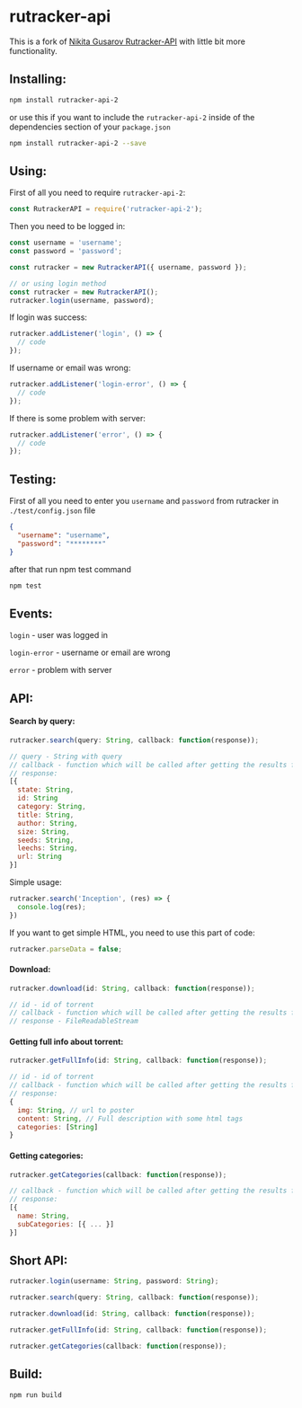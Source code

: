 # rutracker-api
This is a fork of [Nikita Gusarov Rutracker-API](https://github.com/nikityy/Rutracker-API) with little bit more functionality.


## Installing:

```bash
npm install rutracker-api-2
```
or use this if you want to include the `rutracker-api-2` inside of the dependencies section of your `package.json`
```bash
npm install rutracker-api-2 --save
```


## Using:

First of all you need to require `rutracker-api-2`:

```javascript
const RutrackerAPI = require('rutracker-api-2');
```

Then you need to be logged in:

```javascript
const username = 'username';
const password = 'password';

const rutracker = new RutrackerAPI({ username, password });

// or using login method
const rutracker = new RutrackerAPI();
rutracker.login(username, password);
```

If login was success:
```javascript
rutracker.addListener('login', () => {
  // code
});
```

If username or email was wrong:
```javascript
rutracker.addListener('login-error', () => {
  // code
});
```

If there is some problem with server:
```javascript
rutracker.addListener('error', () => {
  // code
});
```

## Testing:
First of all you need to enter you `username` and `password` from rutracker in `./test/config.json` file
```json
{
  "username": "username",
  "password": "********"
}
```

after that run npm test command
```bash
npm test
```

## Events:

`login` - user was logged in

`login-error` - username or email are wrong

`error` - problem with server


## API:

#### Search by query:
```javascript
rutracker.search(query: String, callback: function(response));
```
```javascript
// query - String with query
// callback - function which will be called after getting the results from server and those results will be provided inside this function
// response:
[{
  state: String,
  id: String
  category: String,
  title: String,
  author: String,
  size: String,
  seeds: String,
  leechs: String,
  url: String
}]
```

Simple usage:

```javascript
rutracker.search('Inception', (res) => {
  console.log(res);
})
```

If you want to get simple HTML, you need to use this part of code:
```javascript
rutracker.parseData = false;
```

#### Download:
```javascript
rutracker.download(id: String, callback: function(response));
```
```javascript
// id - id of torrent
// callback - function which will be called after getting the results from server and those results will be provided inside this function
// response - FileReadableStream
```


#### Getting full info about torrent:

```javascript
rutracker.getFullInfo(id: String, callback: function(response));
```
```javascript
// id - id of torrent
// callback - function which will be called after getting the results from server and those results will be provided inside this function
// response:
{
  img: String, // url to poster
  content: String, // Full description with some html tags
  categories: [String]
}
```

#### Getting categories:
```javascript
rutracker.getCategories(callback: function(response));
```
```javascript
// callback - function which will be called after getting the results from server and those results will be provided inside this function
// response:
[{
  name: String,
  subCategories: [{ ... }]
}]
```

## Short API:
```javascript
rutracker.login(username: String, password: String);
```
```javascript
rutracker.search(query: String, callback: function(response));
```
```javascript
rutracker.download(id: String, callback: function(response));
```
```javascript
rutracker.getFullInfo(id: String, callback: function(response));
```
```javascript
rutracker.getCategories(callback: function(response));
```

## Build:

```bash
npm run build
```
